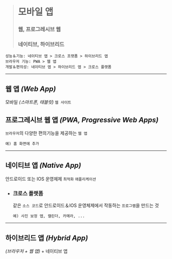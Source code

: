># 모바일 앱
>### 웹, 프로그레시브 웹
>### 네이티브, 하이브리드
```angular2html
성능＆기능: 네이티브 앱 > 크로스 프랫폼 > 하이브리드 앱
브라우저 기능: PWA > 웹 앱
개발＆편의성: 네이티브 앱 > 하이브리드 앱 > 크로스 플랫폼
```

---

## 웹 앱 *(Web App)*
모바일 *(스마트폰, 태블릿)* `웹 사이트`

## 프로그레시브 웹 앱 *(PWA, Progressive Web Apps)*
`브라우저`의 다양한 편의기능을 제공하는 `웹 앱`
```angular2html
예) 홈 화면에 추가
```

---

## 네이티브 앱 *(Native App)*
안드로이드 또는 IOS 운영체제 `최적화` `애플리케이션`

+ ### 크로스 플랫폼
  같은 `소스 코드`로 안드로이드＆IOS 운영체제에서 작동하는 `프로그램`을 만드는 것

  ```angular2html
  예) 사진 보정 앱, 캘린더, 카메라, ...
  ```
  
---

## 하이브리드 앱 *(Hybrid App)*
*(브라우저 + 웹 앱)* + 네이티브 앱


